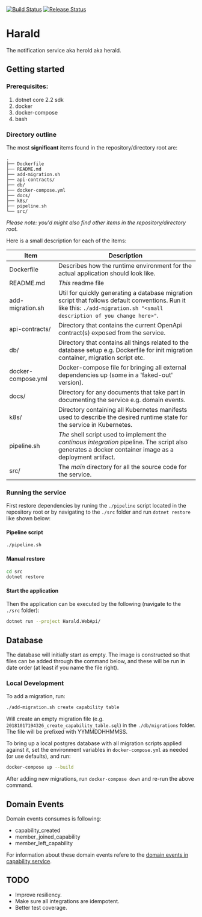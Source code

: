 [![Build Status](https://dfds.visualstudio.com/DevelopmentExcellence/_apis/build/status/Harald-CI?branch=master)](https://dfds.visualstudio.com/DevelopmentExcellence/_build/latest?definitionId=1047&branch=master) [![Release Status](https://dfds.vsrm.visualstudio.com/_apis/public/Release/badge/ace5e409-c242-4356-93f4-23c53a3dc87b/41/63)](https://dfds.visualstudio.com/DevelopmentExcellence/_release?definitionId=41&_a=releases)
# Harald
The notification service aka herold aka herald.

## Getting started

### Prerequisites:
1. dotnet core 2.2 sdk
2. docker
3. docker-compose
4. bash

### Directory outline
The most **significant** items found in the repository/directory root are:
```text
.
├── Dockerfile
├── README.md
├── add-migration.sh
├── api-contracts/
├── db/
├── docker-compose.yml
├── docs/
├── k8s/
├── pipeline.sh
└── src/
```
_Please note: you'd might also find other items in the repository/directory root._

Here is a small description for each of the items:

| Item | Description |
|------|-------------|
| Dockerfile | Describes how the runtime environment for the actual application should look like. |
| README.md | _This_ readme file |
| add-migration.sh | Util for quickly generating a database migration script that follows default conventions. Run it like this: `./add-migration.sh "<small description of you change here>"`. |
| api-contracts/ | Directory that contains the current OpenApi contract(s) exposed from the service. |
| db/ | Directory that contains all things related to the database setup e.g. Dockerfile for init migration container, migration script etc. |
| docker-compose.yml | Docker-compose file for bringing all external dependencies up (some in a 'faked-out' version). |
| docs/ | Directory for any documents that take part in documenting the service e.g. domain events. |
| k8s/ | Directory containing all Kubernetes manifests used to describe the desired runtime state for the service in Kubernetes. |
| pipeline.sh | _The_ shell script used to implement the _continous integration_ pipeline. The script also generates a docker container image as a deployment artifact. |
| src/ | The _main_ directory for all the source code for the service. |

### Running the service
First restore dependencies by runing the `./pipeline` script located in the repository root or by navigating to the `./src` folder and run `dotnet restore` like shown below:

#### Pipeline script
```bash
./pipeline.sh
```
#### Manual restore
```bash
cd src
dotnet restore
```

#### Start the application
Then the application can be executed by the following (navigate to the `./src` folder):
```bash
dotnet run --project Harald.WebApi/
```

## Database
The database will initially start as empty. The image is constructed so that files can be added through the command below, and these will be run in date order (at least if you name the file right).

### Local Development

To add a migration, run:

```sh
./add-migration.sh create capability table
```

Will create an empty migration file (e.g. `20181017194326_create_capability_table.sql`) in the `./db/migrations` folder. The file will be prefixed with YYMMDDHHMMSS.

To bring up a local postgres database with all migration scripts applied against it, set the environment variables in `docker-compose.yml` as needed (or use defaults), and run:

```sh
docker-compose up --build
```

After adding new migrations, run `docker-compose down` and re-run the above command.

## Domain Events
Domain events consumes is following:
* capability_created
* member_joined_capability
* member_left_capability

For information about these domain events refere to the [domain events in capability service](https://github.com/dfds/team-service/blob/master/docs/domain_events.md).

## TODO
* Improve resiliency.
* Make sure all integrations are idempotent.
* Better test coverage.